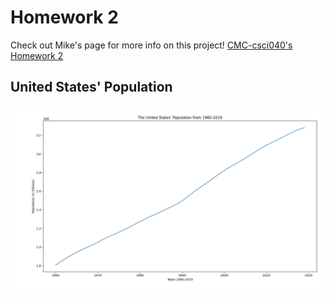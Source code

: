 # Homework 2
Check out Mike's page for more info on this project! [CMC-csci040's Homework 2](https://github.com/mikeizbicki/cmc-csci040/tree/2020fall/hw_02)
## United States' Population
![United States' Population](uspop.png)
